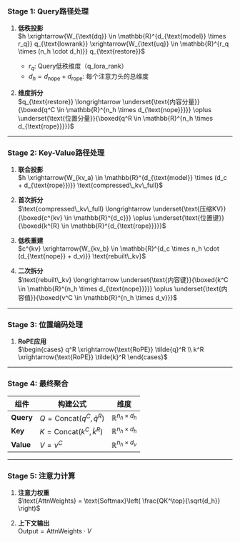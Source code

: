 

### **Stage 1: Query路径处理**
1. **低秩投影**  
   $h \xrightarrow{W_{\text{dq}} \in \mathbb{R}^{d_{\text{model}} \times r_q}} q_{\text{lowrank}} \xrightarrow{W_{\text{uq}} \in \mathbb{R}^{r_q \times (n_h \cdot d_h)}} q_{\text{restore}}$  
   - $r_q$: Query低秩维度（q_lora_rank）
   - $d_h = d_{\text{nope}} + d_{\text{rope}}$: 每个注意力头的总维度

2. **维度拆分**  
   $q_{\text{restore}} \longrightarrow \underset{\text{内容分量}}{\boxed{q^C \in \mathbb{R}^{n_h \times d_{\text{nope}}}}} \oplus \underset{\text{位置分量}}{\boxed{q^R \in \mathbb{R}^{n_h \times d_{\text{rope}}}}}$

---

### **Stage 2: Key-Value路径处理**
1. **联合投影**  
   $h \xrightarrow{W_{kv_a} \in \mathbb{R}^{d_{\text{model}} \times (d_c + d_{\text{rope}})}} \text{compressed\_kv\_full}$

2. **首次拆分**  
   $\text{compressed\_kv\_full} \longrightarrow \underset{\text{压缩KV}}{\boxed{c^{kv} \in \mathbb{R}^{d_c}}} \oplus \underset{\text{位置键}}{\boxed{k^{R} \in \mathbb{R}^{d_{\text{rope}}}}}$

3. **低秩重建**  
   $c^{kv} \xrightarrow{W_{kv_b} \in \mathbb{R}^{d_c \times n_h \cdot (d_{\text{nope}} + d_v)}} \text{rebuilt\_kv}$

4. **二次拆分**  
   $\text{rebuilt\_kv} \longrightarrow \underset{\text{内容键}}{\boxed{k^C \in \mathbb{R}^{n_h \times d_{\text{nope}}}}} \oplus \underset{\text{内容值}}{\boxed{v^C \in \mathbb{R}^{n_h \times d_v}}}$

---

### **Stage 3: 位置编码处理**
1. **RoPE应用**  
   $\begin{cases}
   q^R \xrightarrow{\text{RoPE}} \tilde{q}^R \\
   k^R \xrightarrow{\text{RoPE}} \tilde{k}^R 
   \end{cases}$

---

### **Stage 4: 最终聚合**
| 组件 | 构建公式 | 维度 |
|------|----------|------|
| **Query** | $Q = \text{Concat}(q^C, \tilde{q}^R)$ | $\mathbb{R}^{n_h \times d_h}$ |
| **Key** | $K = \text{Concat}(k^C, \tilde{k}^R)$ | $\mathbb{R}^{n_h \times d_h}$ |
| **Value** | $V = v^C$ | $\mathbb{R}^{n_h \times d_v}$ |

---

### **Stage 5: 注意力计算**
1. **注意力权重**  
   $\text{AttnWeights} = \text{Softmax}\left( \frac{QK^\top}{\sqrt{d_h}} \right)$

2. **上下文输出**  
   $\text{Output} = \text{AttnWeights} \cdot V$
